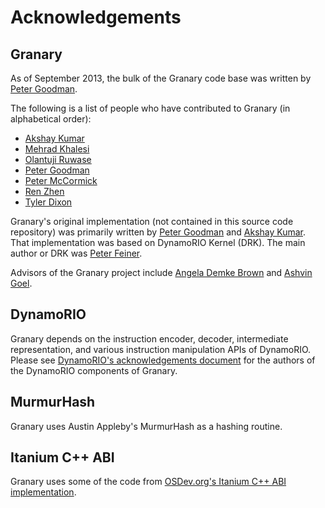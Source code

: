 # Acknowledgements

## Granary
As of September 2013, the bulk of the Granary code base was written by [Peter Goodman](https://github.com/pgoodman).

The following is a list of people who have contributed to Granary (in alphabetical order):

 * [Akshay Kumar](https://github.com/kumarak)
 * [Mehrad Khalesi](https://github.com/mehrad-kh)
 * [Olantuji Ruwase](https://github.com/tjruwase)
 * [Peter Goodman](https://github.com/pgoodman)
 * [Peter McCormick](https://github.com/pdmccormick)
 * [Ren Zhen](https://github.com/renzhengeek)
 * [Tyler Dixon](https://github.com/ZymoticB)

Granary's original implementation (not contained in this source code repository) was primarily
written by [Peter Goodman](https://github.com/pgoodman) and [Akshay Kumar](https://github.com/kumarak). That implementation was based on DynamoRIO Kernel (DRK).
The main author or DRK was [Peter Feiner](https://github.com/peterfeiner).

Advisors of the Granary project include [Angela Demke Brown](https://github.com/demkebrown) and [Ashvin Goel](https://github.com/ashvingoel).

## DynamoRIO
Granary depends on the instruction encoder, decoder, intermediate representation, and various
instruction manipulation APIs of DynamoRIO. Please see [DynamoRIO's acknowledgements document](https://code.google.com/p/dynamorio/source/browse/trunk/ACKNOWLEDGEMENTS)
for the authors of the DynamoRIO components of Granary.

## MurmurHash
Granary uses Austin Appleby's MurmurHash as a hashing routine.

## Itanium C++ ABI
Granary uses some of the code from [OSDev.org's Itanium C++ ABI implementation](http://wiki.osdev.org/C++).
